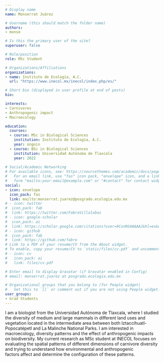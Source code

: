 ```yaml
---
# Display name
name: Monserrat Juárez

# Username (this should match the folder name)
authors:
- monse

# Is this the primary user of the site?
superuser: false

# Role/position
role: MSc Student

# Organizations/Affiliations
organizations:
- name: Instituto de Ecología, A.C. 
  url: "https://www.inecol.mx/inecol/index.php/es/"

# Short bio (displayed in user profile at end of posts)
bio: 

interests:
- Carnivores
- Anthropogenic impact
- Macroecology

education:
  courses:
  - course: MSc in Biological Sciences
    institution: Instituto de Ecología, A.C.
    year: ongoin
  - course: BSc in Biological Sciences	
    institution: Universidad Autónoma de Tlaxcala
    year: 2022
    
# Social/Academic Networking
# For available icons, see: https://sourcethemes.com/academic/docs/page-builder/#icons
#   For an email link, use "fas" icon pack, "envelope" icon, and a link in the
#   form "mailto:your-email@example.com" or "#contact" for contact widget.
social:
- icon: envelope
  icon_pack: fas
  link: mailto:monserrat.juarez@posgrado.ecologia.edu.mx
# - icon: twitter
#  icon_pack: fab
#  link: https://twitter.com/FabroVillalobos
# - icon: google-scholar
#  icon_pack: ai
#  link: https://scholar.google.com/citations?user=9CxnRG4AAAAJ&hl=es&oi=ao
# - icon: github
#  icon_pack: fab
#  link: https://github.com/fabro
# Link to a PDF of your resume/CV from the About widget.
# To enable, copy your resume/CV to `static/files/cv.pdf` and uncomment the lines below.
# - icon: cv
#   icon_pack: ai
#   link: files/cv.pdf

# Enter email to display Gravatar (if Gravatar enabled in Config)
# email: monserrat.juarez at posgrado.ecologia.edu.mx

# Organizational groups that you belong to (for People widget)
#   Set this to `[]` or comment out if you are not using People widget.
user_groups:
- Grad Students
---
```


I am a biologist from the Universidad Autónoma de Tlaxcala, where I studied the diversity of medium and large mammals in different land uses and vegetation located in the intermediate area between both Iztaccíhuatl-Popocatépetl and La Malinche National Parks. I am interested in macroecology, diversity patterns and the effect of anthropogenic impacts on biodiversity. My current research as MSc student at INECOL focuses on evaluating the spatial patterns of different dimensions of carnivore diversity and trying to understand how environmental and anthropogenic factors affect and determine the configuration of these patterns.
